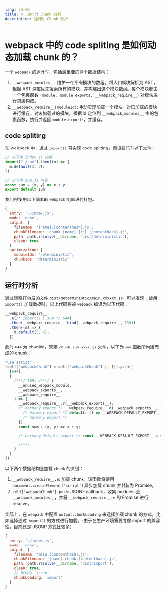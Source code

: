 ```yaml
---
lang: zh-CN
title: 4. 运行时 Chunk 分析
description: 运行时 Chunk 分析
---
```


# webpack 中的 code spliting 是如何动态加载 chunk 的？

一个 `webpack` 的运行时，包括最重要的两个数据结构：

1. `__webpack_modules__`: 维护一个所有模块的数组。将入口模块解析为 AST，根据 AST 深度优先搜索所有的模块，并构建出这个模块数组。每个模块都由一个包裹函数 `(module, module.exports, __webpack_require__)` 对模块进行包裹构成。
2. `__webpack_require__(moduleId)`: 手动实现加载一个模块。对已加载的模块进行缓存，对未加载过的模块，根据 id 定位到 `__webpack_modules__` 中的包裹函数，执行并返回 `module.exports`，并缓存。

## code spliting

在 webpack 中，通过 `import()` 可实现 code spliting。假设我们有以下文件：

```js
// 以下为 index.js 内容
import("./sum").then((m) => {
  m.default(3, 7);
})

// 以下为 sum.js 内容
const sum = (x, y) => x + y;
export default sum;
```

我们将使用以下简单的 `webpack` 配置进行打包。

```js
{
  entry: './index.js',
  mode: 'none',
  output: {
    filename: '[name].[contenthash].js',
    chunkFilename: 'chunk.[name].[id].[contenthash].js',
    path: path.resolve(__dirname, 'dist/deterministic'),
    clean: true
  },
  optimization: {
    moduleIds: 'deterministic',
    chunkIds: 'deterministic'
  }
}
```

## 运行时分析

通过观察打包后的文件 `dist/deterministic/main.xxxxxx.js`，可以发现：使用 `import()` 加载数据时，以上代码将被 `webpack` 编译为以下代码：

```js
__webpack_require__
  .e(/* import() | sum */ 644)
  .then(__webpack_require__.bind(__webpack_require__, 709))
  .then((m) => {
    m.default(3, 4);
  })
```

此时 `644` 为 chunkId，观察 `chunk.sum.xxxx.js` 文件，以下为 `sum` 函数所构建而成的 chunk：

```js
"use strict";
(self["webpackChunk"] = self["webpackChunk"] || []).push([
  [644],
  {
    /***/ 709: /***/ (
      __unused_webpack_module,
      __webpack_exports__,
      __webpack_require__
    ) => {
      __webpack_require__.r(__webpack_exports__);
      /* harmony export */ __webpack_require__.d(__webpack_exports__, {
        /* harmony export */ default: () => __WEBPACK_DEFAULT_EXPORT__,
        /* harmony export */
      });
      const sum = (x, y) => x + y;

      /* harmony default export */ const __WEBPACK_DEFAULT_EXPORT__ = sum;

      /***/
    }
  }
])
```

以下两个数据结构是加载 `chunk` 的关键：

1. `__webpack_require__.e`: 加载 chunk。该函数将使用 `document.createElement('script')` 异步加载 chunk 并封装为 Promise。
2. `self["webpackChunk"].push`: JSONP callback，收集 modules 至 `__webpack_modules__`，并将 `__webpack_require__.e` 的 Promise 进行 resolve。

实际上，在 `webpack` 中配置 `output.chunkLoading` 来选择加载 chunk 的方式，比如选择通过 `import()` 的方式进行加载。（由于在生产环境需要考虑 import 的兼容性，目前还是 JSONP 方式比较多）

```js
{
  entry: './index.js',
  mode: 'none',
  output: {
    filename: 'main.[contenthash].js',
    chunkFilename: '[name].chunk.[contenthash].js',
    path: path.resolve(__dirname, 'dist/import'),
    clean: true,
    // 默认为 `jsonp`
    chunkLoading: 'import'
  }
}
```
